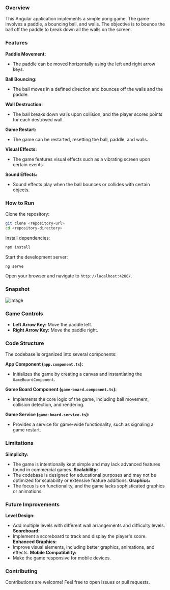 ### Overview
This Angular application implements a simple pong game. The game involves a paddle, a bouncing ball, and walls. The objective is to bounce the ball off the paddle to break down all the walls on the screen.

### Features

**Paddle Movement:**
   - The paddle can be moved horizontally using the left and right arrow keys.

**Ball Bouncing:**
   - The ball moves in a defined direction and bounces off the walls and the paddle.

**Wall Destruction:**
   - The ball breaks down walls upon collision, and the player scores points for each destroyed wall.

**Game Restart:**
   - The game can be restarted, resetting the ball, paddle, and walls.

**Visual Effects:**
   - The game features visual effects such as a vibrating screen upon certain events.

**Sound Effects:**
   - Sound effects play when the ball bounces or collides with certain objects.

### How to Run

Clone the repository:
   ```bash
   git clone <repository-url>
   cd <repository-directory>
   ```

Install dependencies:
   ```bash
   npm install
   ```
Start the development server:
   ```bash
   ng serve
   ```
Open your browser and navigate to `http://localhost:4200/`.

### Snapshot

![image](https://github.com/diegomottadev/pong-app/assets/64202326/7f91c704-a837-411e-9121-e7ed9fb32e39)


### Game Controls

- **Left Arrow Key:** Move the paddle left.
- **Right Arrow Key:** Move the paddle right.

### Code Structure

The codebase is organized into several components:

**App Component (`app.component.ts`):**
   - Initializes the game by creating a canvas and instantiating the `GameBoardComponent`.

**Game Board Component (`game-board.component.ts`):**
   - Implements the core logic of the game, including ball movement, collision detection, and rendering.

**Game Service (`game-board.service.ts`):**
   - Provides a service for game-wide functionality, such as signaling a game restart.

### Limitations

**Simplicity:**
   - The game is intentionally kept simple and may lack advanced features found in commercial games.
**Scalability:**
   - The codebase is designed for educational purposes and may not be optimized for scalability or extensive feature additions.
**Graphics:**
   - The focus is on functionality, and the game lacks sophisticated graphics or animations.

### Future Improvements

**Level Design:**
   - Add multiple levels with different wall arrangements and difficulty levels.
**Scoreboard:**
   - Implement a scoreboard to track and display the player's score.
**Enhanced Graphics:**
   - Improve visual elements, including better graphics, animations, and effects.
**Mobile Compatibility:**
   - Make the game responsive for mobile devices.

### Contributing

Contributions are welcome! Feel free to open issues or pull requests.
